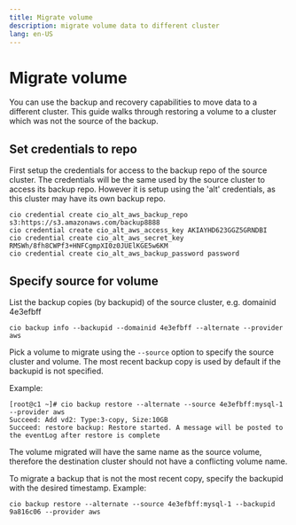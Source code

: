 ```yaml
---
title: Migrate volume
description: migrate volume data to different cluster
lang: en-US
---
```


# Migrate volume 

You can use the backup and recovery capabilities to move data to a different cluster. This guide walks through restoring a volume to a cluster which was not the source of the backup.

## Set credentials to repo 

First setup the credentials for access to the backup repo of the source cluster. The credentials will be the same used by the source cluster to access its backup repo. However it is setup using the 'alt' credentials, as this cluster may have its own backup repo. 

```
cio credential create cio_alt_aws_backup_repo s3:https://s3.amazonaws.com/backup8888
cio credential create cio_alt_aws_access_key AKIAYHD623GGZ5GRNDBI
cio credential create cio_alt_aws_secret_key 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
cio credential create cio_alt_aws_backup_password password
```

## Specify source for volume

List the backup copies (by backupid) of the source cluster, e.g. domainid 4e3efbff

```
cio backup info --backupid --domainid 4e3efbff --alternate --provider aws
```

Pick a volume to migrate using the `--source` option to specify the source cluster and volume. The most recent backup copy is used by default if the backupid is not specified. 

Example:

```
[root@c1 ~]# cio backup restore --alternate --source 4e3efbff:mysql-1 --provider aws
Succeed: Add vd2: Type:3-copy, Size:10GB
Succeed: restore backup: Restore started. A message will be posted to the eventLog after restore is complete
```

The volume migrated will have the same name as the source volume, therefore the destination cluster should not have a conflicting volume name. 


To migrate a backup that is not the most recent copy, specify the backupid with the desired timestamp. Example: 

```
cio backup restore --alternate --source 4e3efbff:mysql-1 --backupid 9a816c06 --provider aws
```

